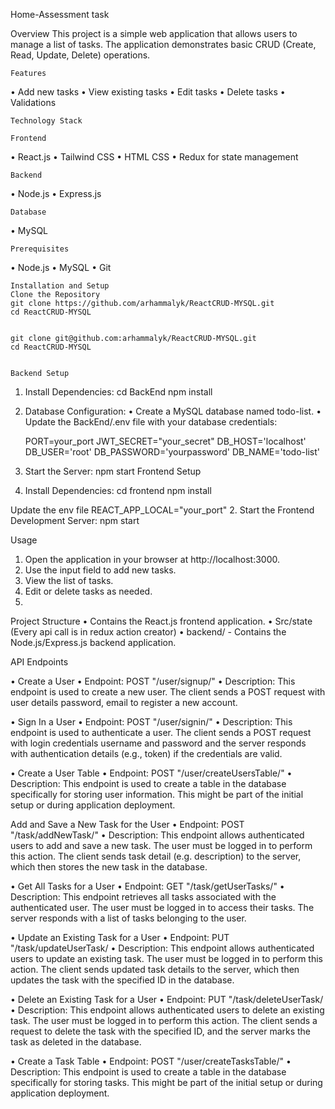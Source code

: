 Home-Assessment task

Overview
This project is a simple web application that allows users to manage a list of tasks. The application demonstrates basic CRUD (Create, Read, Update, Delete) operations.
	
 	Features
•	Add new tasks
•	View existing tasks
•	Edit tasks
•	Delete tasks
•	Validations

	Technology Stack
 
	Frontend
•	React.js
•	Tailwind CSS
•	HTML CSS
•	Redux for state management

	Backend
•	Node.js
•	Express.js

	Database
•	MySQL

	Prerequisites
•	Node.js
•	MySQL
•	Git


	Installation and Setup
	Clone the Repository
	git clone https://github.com/arhammalyk/ReactCRUD-MYSQL.git
	cd ReactCRUD-MYSQL


	git clone git@github.com:arhammalyk/ReactCRUD-MYSQL.git
	cd ReactCRUD-MYSQL


	Backend Setup
1.	Install Dependencies:
	cd BackEnd
	npm install
2.	Database Configuration:
•	Create a MySQL database named todo-list.
•	Update the BackEnd/.env file with your database credentials:

	PORT=your_port
	JWT_SECRET="your_secret"
	DB_HOST='localhost'
	DB_USER='root'
	DB_PASSWORD='yourpassword'
	DB_NAME='todo-list'

3.	Start the Server:
	npm start
	Frontend Setup

1.	Install Dependencies:
	cd frontend
	npm install

Update the env file
REACT_APP_LOCAL="your_port"
2.	Start the Frontend Development Server:
	npm start
 
Usage
1.	Open the application in your browser at http://localhost:3000.
2.	Use the input field to add new tasks.
3.	View the list of tasks.
4.	Edit or delete tasks as needed.
5.	
Project Structure
•	Contains the React.js frontend application.
•	Src/state (Every api call is in redux action creator)
•	backend/ - Contains the Node.js/Express.js backend application.

API Endpoints

•  Create a User
•	Endpoint: POST "/user/signup/"
•	Description: This endpoint is used to create a new user. The client sends a POST request with user details password, email to register a new account.

•  Sign In a User
•	Endpoint: POST "/user/signin/"
•	Description: This endpoint is used to authenticate a user. The client sends a POST request with login credentials username and password and the server responds with authentication details (e.g., token) if the credentials are valid.

•  Create a User Table
•	Endpoint: POST "/user/createUsersTable/"
•	Description: This endpoint is used to create a table in the database specifically for storing user information. This might be part of the initial setup or during application deployment.


  Add and Save a New Task for the User
•	Endpoint: POST "/task/addNewTask/"
•	Description: This endpoint allows authenticated users to add and save a new task. The user must be logged in to perform this action. The client sends task detail (e.g. description) to the server, which then stores the new task in the database.

•  Get All Tasks for a User
•	Endpoint: GET "/task/getUserTasks/"
•	Description: This endpoint retrieves all tasks associated with the authenticated user. The user must be logged in to access their tasks. The server responds with a 	list of tasks belonging to the user.

•  Update an Existing Task for a User
•	Endpoint: PUT "/task/updateUserTask/
•	Description: This endpoint allows authenticated users to update an existing task. The user must be logged in to perform this action. The client sends updated task details to the server, which then updates the task with the specified ID in the database.

•  Delete an Existing Task for a User
•	Endpoint: PUT "/task/deleteUserTask/
•	Description: This endpoint allows authenticated users to delete an existing task. The user must be logged in to perform this action. The client sends a request to delete the task with the specified ID, and the server marks the task as deleted in the database.

•  Create a Task Table
•	Endpoint: POST "/user/createTasksTable/"
•	Description: This endpoint is used to create a table in the database specifically for storing tasks. This might be part of the initial setup or during application 	deployment.





